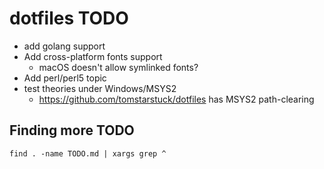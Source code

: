 # dotfiles TODO

- add golang support
- Add cross-platform fonts support
  - macOS doesn't allow symlinked fonts?
- Add perl/perl5 topic
- test theories under Windows/MSYS2
  - https://github.com/tomstarstuck/dotfiles has MSYS2 path-clearing

## Finding more TODO

```shell
find . -name TODO.md | xargs grep ^
```
